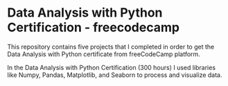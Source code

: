 # Data Analysis with Python Certification - freecodecamp
This repository contains five projects that I completed in order to get the Data Analysis with Python certificate from freeCodeCamp platform. 

In the Data Analysis with Python Certification (300 hours) I used libraries like Numpy, Pandas, Matplotlib, and Seaborn to process and visualize data. 
